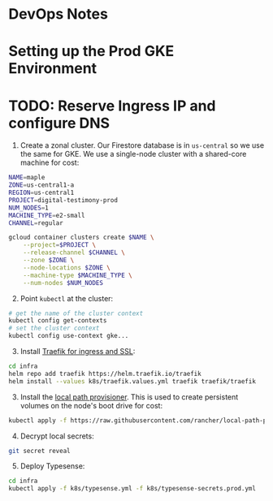 # DevOps Notes

# Setting up the Prod GKE Environment

# TODO: Reserve Ingress IP and configure DNS

1. Create a zonal cluster. Our Firestore database is in `us-central` so we use the same for GKE. We use a single-node cluster with a shared-core machine for cost:

```sh
NAME=maple
ZONE=us-central1-a
REGION=us-central1
PROJECT=digital-testimony-prod
NUM_NODES=1
MACHINE_TYPE=e2-small
CHANNEL=regular

gcloud container clusters create $NAME \
    --project=$PROJECT \
    --release-channel $CHANNEL \
    --zone $ZONE \
    --node-locations $ZONE \
    --machine-type $MACHINE_TYPE \
    --num-nodes $NUM_NODES
```

2. Point `kubectl` at the cluster:

```sh
# get the name of the cluster context
kubectl config get-contexts
# set the cluster context
kubectl config use-context gke...
```

3. Install [Traefik for ingress and SSL](https://doc.traefik.io/traefik/getting-started/install-traefik/#use-the-helm-chart):

```sh
cd infra
helm repo add traefik https://helm.traefik.io/traefik
helm install --values k8s/traefik.values.yml traefik traefik/traefik
```

3. Install the [local path provisioner](https://github.com/rancher/local-path-provisioner). This is used to create persistent volumes on the node's boot drive for cost:

```sh
kubectl apply -f https://raw.githubusercontent.com/rancher/local-path-provisioner/v0.0.22/deploy/local-path-storage.yaml
```

4. Decrypt local secrets:

```sh
git secret reveal
```

5. Deploy Typesense:

```sh
cd infra
kubectl apply -f k8s/typesense.yml -f k8s/typesense-secrets.prod.yml
```
